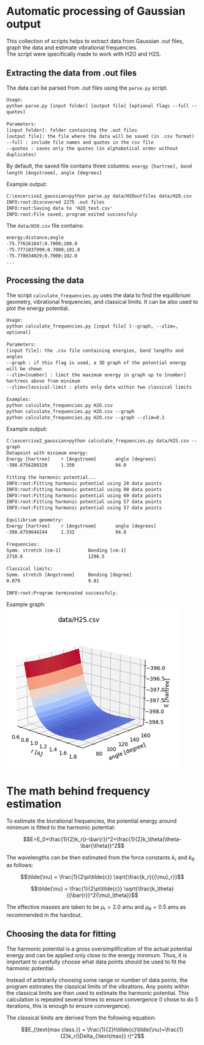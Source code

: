 # Automatic processing of Gaussian output
This collection of scripts helps to extract data from Gaussian .out files, graph the data and estimate vibrational frequencies.  
The script were specifically made to work with H2O and H2S.
## Extracting the data from .out files
The data can be parsed from .out files using the `parse.py` script.
```
Usage:
python parse.py [input folder] [output file] [optional flags --full --quotes]

Parameters:
[input folder]: folder containing the .out files
[output file]: the file where the data will be saved (in .csv format)
--full : include file names and quotes in the csv file
--quotes : saves only the quotes (in alphabetical order without duplicates)
```
By default, the saved file contains three columns:
`energy [hartree], bond length [Angstroem], angle [degrees]`

Example output:
```
C:\excercise2_gaussian>python parse.py data/H2Ooutfiles data/H2O.csv
INFO:root:Discovered 2275 .out files
INFO:root:Saving data to 'H2O_test.csv'
INFO:root:File saved, program exited successfuly
```
The `data/H2O.csv` file contains:
```
energy;distance;angle
-75.776261847;0.7000;100.0
-75.7771837999;0.7000;101.0
-75.778034029;0.7000;102.0
...
```

## Processing the data
The script `calculate_frequencies.py` uses the data to find the equilibrium geometry, vibrational frequencies, and classical limits. It can be also used to plot the energy potential.
```
Usage:
python calculate_frequencies.py [input file] [--graph, --zlim=, optional]

Parameters:
[input file]: the .csv file containing energies, bond lengths and angles
--graph : if this flag is used, a 3D graph of the potential energy will be shown
--zlim=[number] : limit the maximum energy in graph up to [number] hartrees above from minimum
--zlim=classical-limit : plots only data within two classical limits

Examples:
python calculate_frequencies.py H2O.csv
python calculate_frequencies.py H2O.csv --graph
python calculate_frequencies.py H2O.csv --graph --zlim=0.1
```

Example output:
```
C:\excercise2_gaussian>python calculate_frequencies.py data/H2S.csv --graph
Datapoint with minimum energy:
Energy [hartree]    r [Angstroem]       angle [degrees]     
-398.6756280320     1.350               94.0

Fitting the harmonic potential...
INFO:root:Fitting harmonic potential using 20 data points
INFO:root:Fitting harmonic potential using 80 data points
INFO:root:Fitting harmonic potential using 60 data points
INFO:root:Fitting harmonic potential using 57 data points
INFO:root:Fitting harmonic potential using 57 data points

Equilibrium geometry:
Energy [hartree]    r [Angstroem]       angle [degrees]
-398.6759644244     1.332               94.0

Frequencies:
Symm. stretch [cm-1]          Bending [cm-1]
2710.6                        1296.5

Classical limits:
Symm. stretch [Angstroem]     Bending [degree]
0.079                         9.81

INFO:root:Program terminated successfuly.
```

Example graph:  
![Example graph of the potential energy](example_graph.png?raw=true "Title")

# The math behind frequency estimation
To estimate the bivrational frequencies, the potential energy around minimum is fitted to the harmonic potential:

$$E=E_0+\frac{1}{2}k_r(r-\bar{r})^2+\frac{1}{2}k_\theta(\theta-\bar{\theta})^2$$

The wavelengths can be then estimated from the force constants $k_r$ and $k_\theta$ as follows:

$$\tilde{\nu} = \frac{1}{2\pi\tilde{c}} \sqrt{\frac{k_r}{{\mu}_r}}$$

$$\tilde{\nu} = \frac{1}{2\pi\tilde{c}} \sqrt{\frac{k_\theta}{{\bar{r}}^2{\mu}_\theta}}$$

The effective masses are taken to be $\mu_r=2.0\text{ amu}$ and $\mu_\theta=0.5\text{ amu}$ as recommended in the handout.

## Choosing the data for fitting
The harmonic potential is a gross oversimplification of the actual potential energy and can be applied only close to the energy minimum.
Thus, it is important to carefully choose what data points should be used to fit the harmonic potential.

Instead of arbitrarily choosing some range or number of data points, the program estimates the classical limits of the vibrations. Any points within the classical limits are then used to estimate the harmonic potential. This calculation is repeated several times to ensure convergence (I chose to do 5 iterations, this is enough to ensure convergence).

The classical limits are derived from the following equation:

$$E_{\text{max class.}} = \frac{1}{2}h\tilde{c}\tilde{\nu}=\frac{1}{2}k_r(\Delta_{\text{max}} r)^2$$